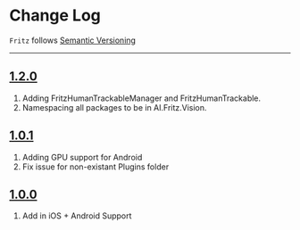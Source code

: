 # Change Log

`Fritz` follows [Semantic Versioning](http://semver.org/)

---

## [1.2.0](https://github.com/fritzlabs/fritz-unity-sdk/releases/tag/1.2.0)

1. Adding FritzHumanTrackableManager and FritzHumanTrackable.
2. Namespacing all packages to be in AI.Fritz.Vision.

## [1.0.1](https://github.com/fritzlabs/fritz-unity-sdk/releases/tag/1.0.1)

1. Adding GPU support for Android
2. Fix issue for non-existant Plugins folder

## [1.0.0](https://github.com/fritzlabs/fritz-unity-sdk/releases/tag/1.0.2)

1. Add in iOS + Android Support
